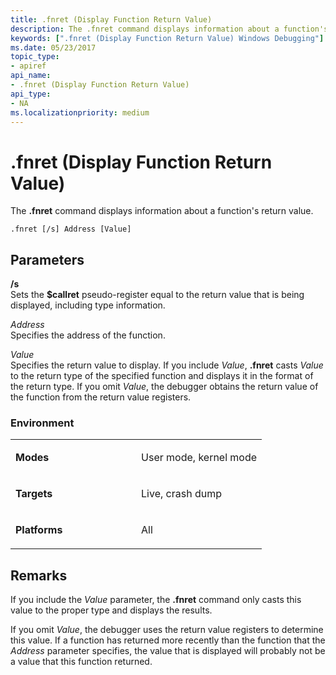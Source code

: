 ```yaml
---
title: .fnret (Display Function Return Value)
description: The .fnret command displays information about a function's return value.
keywords: [".fnret (Display Function Return Value) Windows Debugging"]
ms.date: 05/23/2017
topic_type:
- apiref
api_name:
- .fnret (Display Function Return Value)
api_type:
- NA
ms.localizationpriority: medium
---
```


# .fnret (Display Function Return Value)


The **.fnret** command displays information about a function's return value.

```dbgcmd
.fnret [/s] Address [Value] 
```

## <span id="Parameters"></span><span id="parameters"></span><span id="PARAMETERS"></span>Parameters


<span id="________s______"></span><span id="________S______"></span> **/s**   
Sets the **$callret** pseudo-register equal to the return value that is being displayed, including type information.

<span id="_______Address______"></span><span id="_______address______"></span><span id="_______ADDRESS______"></span> *Address*   
Specifies the address of the function.

<span id="_______Value______"></span><span id="_______value______"></span><span id="_______VALUE______"></span> *Value*   
Specifies the return value to display. If you include *Value*, **.fnret** casts *Value* to the return type of the specified function and displays it in the format of the return type. If you omit *Value*, the debugger obtains the return value of the function from the return value registers.

### <span id="Environment"></span><span id="environment"></span><span id="ENVIRONMENT"></span>Environment

<table>
<colgroup>
<col width="50%" />
<col width="50%" />
</colgroup>
<tbody>
<tr class="odd">
<td align="left"><p><strong>Modes</strong></p></td>
<td align="left"><p>User mode, kernel mode</p></td>
</tr>
<tr class="even">
<td align="left"><p><strong>Targets</strong></p></td>
<td align="left"><p>Live, crash dump</p></td>
</tr>
<tr class="odd">
<td align="left"><p><strong>Platforms</strong></p></td>
<td align="left"><p>All</p></td>
</tr>
</tbody>
</table>

 

Remarks
-------

If you include the *Value* parameter, the **.fnret** command only casts this value to the proper type and displays the results.

If you omit *Value*, the debugger uses the return value registers to determine this value. If a function has returned more recently than the function that the *Address* parameter specifies, the value that is displayed will probably not be a value that this function returned.

 

 





